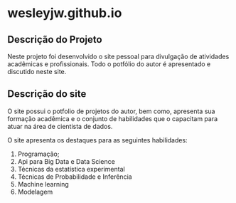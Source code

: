 # wesleyjw.github.io

## Descrição do Projeto

Neste projeto foi desenvolvido o site pessoal para divulgação de atividades acadêmicas e profissionais. 
Todo o potfólio do autor é apresentado e discutido neste site.

## Descrição do site

O site possui o potfolio de projetos do autor, bem como, apresenta sua formação acadêmica e o conjunto de habilidades que o capacitam para atuar na área de cientista de dados. 

O site apresenta os destaques para as seguintes habilidades:

1. Programação;
2. Api para Big Data e Data Science
3. Técnicas da estatística experimental
4. Técnicas de Probabilidade e Inferência
5. Machine learning
6. Modelagem 

